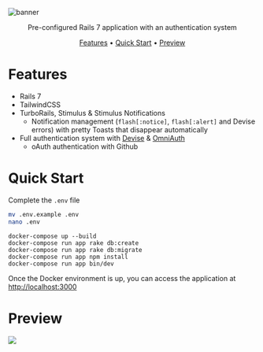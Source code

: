 ![banner](https://zupimages.net/up/23/13/mquf.jpg)

<p align="center">Pre-configured Rails 7 application with an authentication system<p>

<p align="center">  
  <a href="#features">Features</a> •  
  <a href="#quick-start">Quick Start</a> •  
  <a href="#preview">Preview</a>
</p>  

# Features
* Rails 7
* TailwindCSS
* TurboRails, Stimulus & Stimulus Notifications
    * Notification management (`flash[:notice]`, `flash[:alert]` and Devise errors) with pretty Toasts that disappear automatically
* Full authentication system with [Devise](https://github.com/heartcombo/devise) & [OmniAuth](https://github.com/omniauth/omniauth)
    * oAuth authentication with Github

# Quick Start

Complete the `.env` file
```bash  
mv .env.example .env  
nano .env  
```  

```docker  
docker-compose up --build
docker-compose run app rake db:create
docker-compose run app rake db:migrate
docker-compose run app npm install
docker-compose run app bin/dev
```  

Once the Docker environment is up, you can access the application at [http://localhost:3000](http://localhost:3000)

# Preview

![](preview.gif)